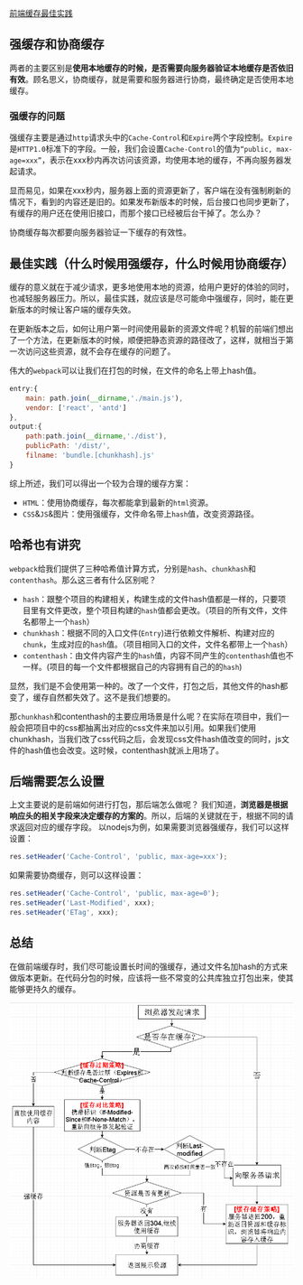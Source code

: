 [前端缓存最佳实践](<https://juejin.im/post/5c136bd16fb9a049d37efc47#heading-3>)

## 强缓存和协商缓存

两者的主要区别是**使用本地缓存的时候，是否需要向服务器验证本地缓存是否依旧有效**。顾名思义，协商缓存，就是需要和服务器进行协商，最终确定是否使用本地缓存。

### 强缓存的问题

强缓存主要是通过`http`请求头中的`Cache-Control`和`Expire`两个字段控制。`Expire`是`HTTP1.0`标准下的字段。一般，我们会设置`Cache-Control`的值为`“public, max-age=xxx”`，表示在xxx秒内再次访问该资源，均使用本地的缓存，不再向服务器发起请求。

显而易见，如果在xxx秒内，服务器上面的资源更新了，客户端在没有强制刷新的情况下，看到的内容还是旧的。如果发布新版本的时候，后台接口也同步更新了，有缓存的用户还在使用旧接口，而那个接口已经被后台干掉了。怎么办？

协商缓存每次都要向服务器验证一下缓存的有效性。

## 最佳实践（什么时候用强缓存，什么时候用协商缓存）

缓存的意义就在于减少请求，更多地使用本地的资源，给用户更好的体验的同时，也减轻服务器压力。所以，最佳实践，就应该是尽可能命中强缓存，同时，能在更新版本的时候让客户端的缓存失效。

在更新版本之后，如何让用户第一时间使用最新的资源文件呢？机智的前端们想出了一个方法，在更新版本的时候，顺便把静态资源的路径改了，这样，就相当于第一次访问这些资源，就不会存在缓存的问题了。

伟大的`webpack`可以让我们在打包的时候，在文件的命名上带上hash值。

```javascript
entry:{
    main: path.join(__dirname,'./main.js'),
    vendor: ['react', 'antd']
},
output:{
    path:path.join(__dirname,'./dist'),
    publicPath: '/dist/',
    filname: 'bundle.[chunkhash].js'
}
```

综上所述，我们可以得出一个较为合理的缓存方案：

- `HTML`：使用协商缓存，每次都能拿到最新的`html`资源。
- `CSS`&`JS`&图片：使用强缓存，文件命名带上`hash`值，改变资源路径。

## 哈希也有讲究

`webpack`给我们提供了三种哈希值计算方式，分别是`hash`、`chunkhash`和`contenthash`。那么这三者有什么区别呢？

- `hash`：跟整个项目的构建相关，构建生成的文件hash值都是一样的，只要项目里有文件更改，整个项目构建的`hash`值都会更改。（项目的所有文件，文件名都带上一个`hash`）
- `chunkhash`：根据不同的入口文件(`Entry`)进行依赖文件解析、构建对应的`chunk`，生成对应的`hash`值。（项目相同入口的文件，文件名都带上一个`hash`）
- `contenthash`：由文件内容产生的`hash`值，内容不同产生的`contenthash`值也不一样。(项目的每一个文件都根据自己的内容拥有自己的的`hash`)

显然，我们是不会使用第一种的。改了一个文件，打包之后，其他文件的hash都变了，缓存自然都失效了。这不是我们想要的。

那`chunkhash`和contenthash的主要应用场景是什么呢？在实际在项目中，我们一般会把项目中的css都抽离出对应的css文件来加以引用。如果我们使用chunkhash，当我们改了css代码之后，会发现css文件hash值改变的同时，js文件的hash值也会改变。这时候，contenthash就派上用场了。

## 后端需要怎么设置

上文主要说的是前端如何进行打包，那后端怎么做呢？ 我们知道，**浏览器是根据响应头的相关字段来决定缓存的方案的**。所以，后端的关键就在于，根据不同的请求返回对应的缓存字段。 以nodejs为例，如果需要浏览器强缓存，我们可以这样设置：

```javascript
res.setHeader('Cache-Control', 'public, max-age=xxx');
```

如果需要协商缓存，则可以这样设置：

```javascript
res.setHeader('Cache-Control', 'public, max-age=0');
res.setHeader('Last-Modified', xxx);
res.setHeader('ETag', xxx);
```

## 总结
在做前端缓存时，我们尽可能设置长时间的强缓存，通过文件名加hash的方式来做版本更新。在代码分包的时候，应该将一些不常变的公共库独立打包出来，使其能够更持久的缓存。

![cache2](images/cache2.png)

